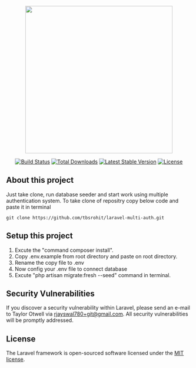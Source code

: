 <p align="center"><a href="https://laravel.com" target="_blank"><img src="https://raw.githubusercontent.com/laravel/art/master/logo-lockup/5%20SVG/2%20CMYK/1%20Full%20Color/laravel-logolockup-cmyk-red.svg" width="400"></a></p>

<p align="center">
<a href="https://travis-ci.org/laravel/framework"><img src="https://travis-ci.org/laravel/framework.svg" alt="Build Status"></a>
<a href="https://packagist.org/packages/laravel/framework"><img src="https://img.shields.io/packagist/dt/laravel/framework" alt="Total Downloads"></a>
<a href="https://packagist.org/packages/laravel/framework"><img src="https://img.shields.io/packagist/v/laravel/framework" alt="Latest Stable Version"></a>
<a href="https://packagist.org/packages/laravel/framework"><img src="https://img.shields.io/packagist/l/laravel/framework" alt="License"></a>
</p>

## About this project
Just take clone, run database seeder and start work using multiple authentication system.
To take clone of repositry copy below code and paste it in terminal
```SHELL
git clone https://github.com/tbsrohit/laravel-multi-auth.git
```
## Setup this project
1. Excute the "command composer install".
2. Copy .env.example from root directory and paste on root directory.
3. Rename the copy file to .env
4. Now config your .env file to connect database
5. Excute "php artisan migrate:fresh --seed" command in terminal.

## Security Vulnerabilities

If you discover a security vulnerability within Laravel, please send an e-mail to Taylor Otwell via [rjayswal780+git@gmail.com](mailto:rjayswal780+git@gmail.com). All security vulnerabilities will be promptly addressed.

## License

The Laravel framework is open-sourced software licensed under the [MIT license](https://opensource.org/licenses/MIT).
